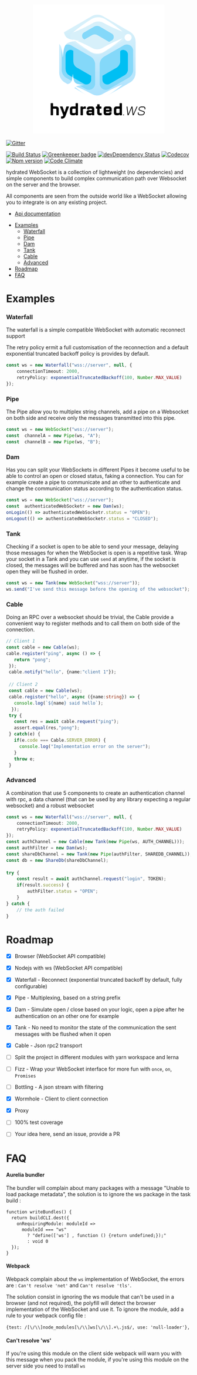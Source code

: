 <p align="center">
  <img src="./logo.png">
</p>

[![Gitter](https://img.shields.io/gitter/room/hydrated-ws/Lobby.svg?style=flat-square)](https://gitter.im/hydrated-ws/Lobby)

[![Build Status](https://img.shields.io/travis/dcharbonnier/hydrated-ws/master.svg?style=flat-square)](https://travis-ci.org/dcharbonnier/hydrated-ws)
[![Greenkeeper badge](https://badges.greenkeeper.io/dcharbonnier/hydrated-ws.svg)](https://greenkeeper.io/)
[![devDependency Status](https://img.shields.io/david/dev/dcharbonnier/hydrated-ws.svg?style=flat-square)](https://david-dm.org/dcharbonnier/hydrated-ws#info=devDependencies)
[![Codecov](https://img.shields.io/codecov/c/github/dcharbonnier/hydrated-ws/develop.svg?style=flat-square)](https://codecov.io/gh/dcharbonnier/hydrated-ws)
[![Npm version](https://img.shields.io/npm/v/hydrated-ws.svg?style=flat-square)](https://www.npmjs.com/package/hydrated-ws)
[![Code Climate](https://img.shields.io/codeclimate/maintainability/dcharbonnier/hydrated-ws.svg?style=flat-square)](https://codeclimate.com/github/dcharbonnier/hydrated-ws/)


hydrated WebSocket is a collection of lightweight (no dependencies) and
simple components to build complex communication
path over Websocket on the server and the browser.

All components are seen from the outside world like a WebSocket allowing
you to integrate is on any existing project.

- [Api documentation](https://dcharbonnier.github.io/hydrated-ws/)

<!-- toc -->

- [Examples](#examples)
    + [Waterfall](#waterfall)
    + [Pipe](#pipe)
    + [Dam](#dam)
    + [Tank](#tank)
    + [Cable](#cable)
    + [Advanced](#advanced)
- [Roadmap](#roadmap)
- [FAQ](#faq)

<!-- tocstop -->

Examples
========
### Waterfall

The waterfall is a simple compatible WebSocket with automatic reconnect
support

The retry policy ermit a full customisation of the reconnection and a
default
exponential truncated backoff policy is provides by default.

```typescript
const ws = new Waterfall("wss://server", null, {
    connectionTimeout: 2000,
    retryPolicy: exponentialTruncatedBackoff(100, Number.MAX_VALUE)
});
```

### Pipe

The Pipe allow you to multiplex string channels, add a pipe on a
Websocket on both side and
receive only the messages transmitted into this pipe.

```typescript
const ws = new WebSocket("wss://server");
const  channelA = new Pipe(ws, "A");
const  channelB = new Pipe(ws, "B");
```

### Dam

Has you can split your WebSockets in different Pipes it become useful
to be able to control an open or closed status, faking a connection.
You can for example create a pipe to communicate and an other to
authenticate and change the communication status according to the
authentication status.


```typescript
const ws = new WebSocket("wss://server");
const  authenticatedWebSocketr = new Dam(ws);
onLogin(() => authenticatedWebSocketr.status = "OPEN");
onLogout(() => authenticatedWebSocketr.status = "CLOSED");
```


### Tank

Checking if a socket is open to be able to send your message, delaying
those messages for when the WebSocket is open is a repetitive task.
Wrap your socket in a Tank and you can use `send` at anytime, if
the socket is closed, the messages will be buffered and has soon has the
websocket open they will be flushed in order.

```typescript
const ws = new Tank(new WebSocket("wss://server"));
ws.send("I've send this message before the opening of the websocket");
```

### Cable

Doing an RPC over a websocket should be trivial, the Cable provide a
convenient way to register methods and to call them on both side of the
connection.

```typescript
// Client 1
const cable = new Cable(ws);
cable.register("ping", async () => {
   return "pong";
 });
 cable.notify("hello", {name:"client 1"});

 // Client 2
 const cable = new Cable(ws);
 cable.register("hello", async ({name:string}) => {
   console.log(`${name} said hello`);
  });
 try {
   const res = await cable.request("ping");
   assert.equal(res,"pong");
 } catch(e) {
   if(e.code === Cable.SERVER_ERROR) {
     console.log("Implementation error on the server");
   }
   throw e;
 }
 ```
### Advanced

A combination that use 5 components to create an authentication channel
with rpc, a data channel (that can be used by any library expecting a
regular websocket) and a robust websocket

```typescript
const ws = new Waterfall("wss://server", null, {
    connectionTimeout: 2000,
    retryPolicy: exponentialTruncatedBackoff(100, Number.MAX_VALUE)
});
const authChannel = new Cable(new Tank(new Pipe(ws, AUTH_CHANNEL)));
const authFilter = new Dam(ws);
const shareDbChannel = new Tank(new Pipe(authFilter, SHAREDB_CHANNEL));
const db = new ShareDb(shareDbChannel);

try {
    const result = await authChannel.request("login", TOKEN);
    if(result.success) {
        authFilter.status = "OPEN";
    }
} catch {
    // the auth failed
}
```


Roadmap
=======

- [x] Browser (WebSocket API compatible)
- [x] Nodejs with ws (WebSocket API compatible)
- [x] Waterfall - Reconnect (exponential truncated backoff by default,
fully configurable)
- [x] Pipe - Multiplexing, based on a string prefix
- [x] Dam - Simulate open / close based on your logic, open a pipe after
he authentication on an other one for example
- [x] Tank - No need to monitor the state of the communication the sent
messages with be flushed when it open
- [x] Cable - Json rpc2 transport
- [ ] Split the project in different modules with yarn workspace and
lerna
- [ ] Fizz - Wrap your WebSocket interface for more fun with `once`,
`on`, `Promises`
- [ ] Bottling - A json stream with filtering
- [x] Wormhole - Client to client connection
- [x] Proxy
- [ ] 100% test coverage
- [ ] Your idea here, send an issue, provide a PR


FAQ
=======

#### Aurelia bundler
The bundler will complain about many packages with a message "Unable to load package metadata", the solution is to ignore the ws package in the task build :
```
function writeBundles() {
  return buildCLI.dest({
    onRequiringModule: moduleId =>
      moduleId === "ws"
        ? "define(['ws'] , function () {return undefined;});"
        : void 0
  });
}
```

#### Webpack
Webpack complain about the `ws` implementation of WebSocket, the errors
are :
`Can't resolve 'net'` and `Can't resolve 'tls'`.

The solution consist in ignoring the ws module that can't be used in a
browser (and not required), the polyfill will detect the browser
implementation of the WebSocket and use it.
To ignore the module, add a rule to your webpack config file :

`{test: /[\/\\]node_modules[\/\\]ws[\/\\].+\.js$/, use: 'null-loader'},`
 
#### Can't resolve 'ws' 
If you're using this module on the client side webpack will warn you
with this message when you pack the module, if you're using this module
on the server side you need to install `ws`
